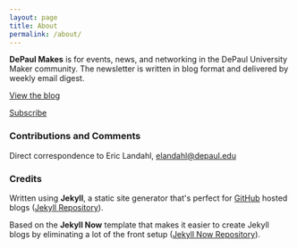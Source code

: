 ```yaml
---
layout: page
title: About
permalink: /about/
---
```


**DePaul Makes** is for events, news, and networking in the DePaul University Maker community.  The newsletter is written in blog format and delivered by weekly email digest.

[View the blog](https://elandahl.github.io/)

[Subscribe](https://groups.google.com/forum/#!forum/depaul-makes/join)
         
### Contributions and Comments

Direct correspondence to Eric Landahl, [elandahl@depaul.edu](mailto:elandahl@depaul.edu)

### Credits

Written using **Jekyll**, a static site generator that's perfect for [GitHub](www.github.com) hosted blogs ([Jekyll Repository](https://github.com/jekyll/jekyll)).  

Based on the **Jekyll Now** template that makes it easier to create Jekyll blogs by eliminating a lot of the front setup ([Jekyll Now Repository](https://github.com/barryclark/jekyll-now)). 
